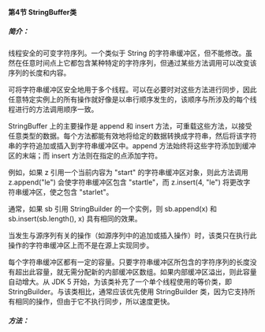 #### 第4节 StringBuffer类

##### 简介：

线程安全的可变字符序列。一个类似于 String 的字符串缓冲区，但不能修改。虽然在任意时间点上它都包含某种特定的字符序列，但通过某些方法调用可以改变该序列的长度和内容。

可将字符串缓冲区安全地用于多个线程。可以在必要时对这些方法进行同步，因此任意特定实例上的所有操作就好像是以串行顺序发生的，该顺序与所涉及的每个线程进行的方法调用顺序一致。

StringBuffer 上的主要操作是 append 和 insert 方法，可重载这些方法，以接受任意类型的数据。每个方法都能有效地将给定的数据转换成字符串，然后将该字符串的字符追加或插入到字符串缓冲区中。append 方法始终将这些字符添加到缓冲区的末端；而 insert 方法则在指定的点添加字符。

例如，如果 z 引用一个当前内容为 "start" 的字符串缓冲区对象，则此方法调用 z.append("le") 会使字符串缓冲区包含 "startle"，而 z.insert(4, "le") 将更改字符串缓冲区，使之包含 "starlet"。

通常，如果 sb 引用 StringBuilder 的一个实例，则 sb.append(x) 和 sb.insert(sb.length(), x) 具有相同的效果。

当发生与源序列有关的操作（如源序列中的追加或插入操作）时，该类只在执行此操作的字符串缓冲区上而不是在源上实现同步。

每个字符串缓冲区都有一定的容量。只要字符串缓冲区所包含的字符序列的长度没有超出此容量，就无需分配新的内部缓冲区数组。如果内部缓冲区溢出，则此容量自动增大。从 JDK 5 开始，为该类补充了一个单个线程使用的等价类，即 StringBuilder。与该类相比，通常应该优先使用 StringBuilder 类，因为它支持所有相同的操作，但由于它不执行同步，所以速度更快。



##### 方法：
